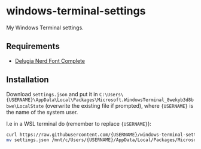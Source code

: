 # windows-terminal-settings
My Windows Terminal settings.

## Requirements
- [Delugia Nerd Font Complete](https://github.com/adam7/delugia-code)

## Installation
Download `settings.json` and put it in `C:\Users\{USERNAME}\AppData\Local\Packages\Microsoft.WindowsTerminal_8wekyb3d8bbwe\LocalState` (overwrite the existing file if prompted), where `{USERNAME}` is the name of the system user.

I.e in a WSL terminal do (remember to replace `{USERNAME}`):
```bash
curl https://raw.githubusercontent.com/{USERNAME}/windows-terminal-settings/master/settings.json > settings.json
mv settings.json /mnt/c/Users/{USERNAME}/AppData/Local/Packages/Microsoft.WindowsTerminal_8wekyb3d8bbwe/LocalState
```


